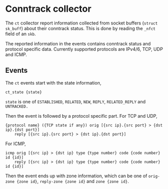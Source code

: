 # Conntrack collector

The `ct` collector report information collected from socket buffers
(`struct sk_buff`) about their conntrack status. This is done by reading the
`_nfct` field of an `skb`.

The reported information in the events contains conntrack status and protocol
specific data. Currently supported protocols are IPv4/6, TCP, UDP and ICMP.

## Events

The `ct` events start with the state information,

```none
ct_state {state}
```

`state` is one of `ESTABLISHED`, `RELATED`, `NEW`, `REPLY`, `RELATED_REPLY` and
`UNTRACKED.`

Then the event is followed by a protocol specific part. For TCP and UDP,

```none
{protocol name} ({TCP state if any}) orig [{src ip}.{src port} > {dst ip}.{dst port}]
    reply [{src ip}.{src port} > {dst ip}.{dst port}]
```

For ICMP,

```none
icmp orig [{src ip} > {dst ip} type {type number} code {code number} id {id}]
    reply [{src ip} > {dst ip} type {type number} code {code number} id {id}]
```

Then the event ends up with zone information, which can be one of `orig-zone
{zone id}`, `reply-zone {zone id}` and `zone {zone id}`.
